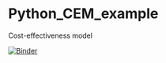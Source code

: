 # Python_CEM_example
Cost-effectiveness model

[![Binder](https://mybinder.org/badge_logo.svg)](https://mybinder.org/v2/gh/jinmaren/Python_CEM_example/master?filepath=My%20CEM-PTLD%20v3.ipynb)
